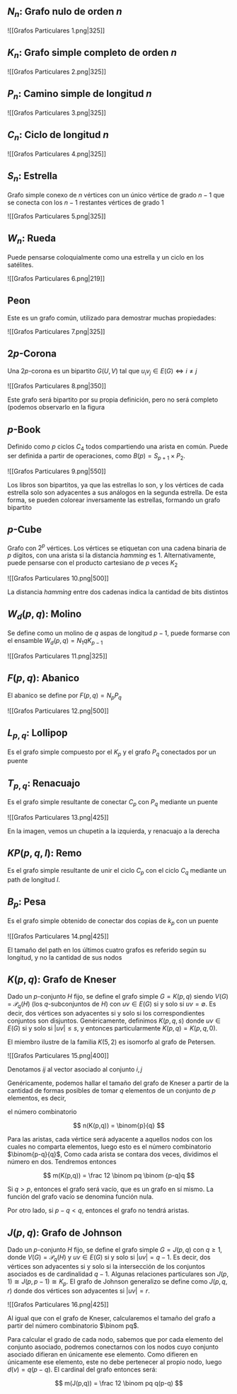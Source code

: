 ## $N_n:$ Grafo nulo de orden $n$

![[Grafos Particulares 1.png|325]]

## $K_n:$ Grafo simple completo de orden $n$

![[Grafos Particulares 2.png|325]]

## $P_n:$ Camino simple de longitud $n$

![[Grafos Particulares 3.png|325]]

## $C_n:$ Ciclo de longitud $n$

![[Grafos Particulares 4.png|325]]

## $S_n:$ Estrella

Grafo simple conexo de $n$ vértices con un único vértice de grado $n-1$ que se conecta con los $n{-}1$ restantes vértices de grado $1$

![[Grafos Particulares 5.png|325]]

## $W_n:$ Rueda

Puede pensarse coloquialmente como una estrella y un ciclo en los satélites.

![[Grafos Particulares 6.png|219]]

## $\text{Peon}$

Este es un grafo común, utilizado para demostrar muchas propiedades:

![[Grafos Particulares 7.png|325]]

## $2p\text{-Corona}$

Una $2p$-corona es un bipartito $G(U, V)$ tal que $u_iv_j \in E(G) \iff i\neq j$

![[Grafos Particulares 8.png|350]]

Este grafo será bipartito por su propia definición, pero no será completo (podemos observarlo en la figura

## $p\text{-Book}$

Definido como $p$ ciclos $C_4$ todos compartiendo una arista en común. Puede ser definida a partir de operaciones, como $B(p) = S_{p+1} \times P_2$.

![[Grafos Particulares 9.png|550]]

Los libros son bipartitos, ya que las estrellas lo son, y los vértices de cada estrella solo son adyacentes a sus análogos en la segunda estrella. De esta forma, se pueden colorear inversamente las estrellas, formando un grafo bipartito

## $p\text{-Cube}$

Grafo con $2^p$ vértices. Los vértices se etiquetan con una cadena binaria de $p$ dígitos, con una arista si la distancia *hamming* es 1. Alternativamente, puede pensarse con el producto cartesiano de $p$ veces $K_2$

![[Grafos Particulares 10.png|500]]

La distancia *hamming* entre dos cadenas indica la cantidad de bits distintos

## $W_d(p,q):$ Molino

Se define como un molino de $q$ aspas de longitud $p-1$, puede formarse con el ensamble $W_d(p,q) = N_1  qK_{p-1}$

![[Grafos Particulares 11.png|325]]

## $F(p,q):$ Abanico

El abanico se define por $F(p,q) = N_p  P_q$

![[Grafos Particulares 12.png|500]]

## $L_{p,q}:$ Lollipop

Es el grafo simple compuesto por el $K_p$ y el grafo $P_q$ conectados por un puente

## $T_{p,q}:$ Renacuajo

Es el grafo simple resultante de conectar $C_p$ con $P_q$ mediante un puente

![[Grafos Particulares 13.png|425]]

En la imagen, vemos un chupetín a la izquierda, y renacuajo a la derecha

## $KP(p,q,l):$ Remo

Es el grafo simple resultante de unir el ciclo $C_p$ con el ciclo $C_q$ mediante un path de longitud $l$.

## $B_p:$ Pesa

Es el grafo simple obtenido de conectar dos copias de $k_p$ con un puente

![[Grafos Particulares 14.png|425]]

El tamaño del path en los últimos cuatro grafos es referido según su longitud, y no la cantidad de sus nodos

## $K(p,q):$ Grafo de Kneser

Dado un $p$-conjunto $H$ fijo, se define el grafo simple $G = K(p,q)$ siendo $V(G)$ = $\mathcal{P}_q(H)$ (los $q$-subconjuntos de $H$) con $uv \in E(G)$ si y solo si $uv = \emptyset$. Es decir, dos vértices son adyacentes si y solo si los correspondientes conjuntos son disjuntos. Genéricamente, definimos $K(p,q,s)$ donde $uv \in E(G)$ si y solo si $|uv| \leq s$, y entonces particularmente $K(p,q) = K(p,q,0)$.

El miembro ilustre de la familia $K(5,2)$ es isomorfo al grafo de Petersen.

![[Grafos Particulares 15.png|400]]

Denotamos $ij$ al vector asociado al conjunto ${i, j}$

Genéricamente, podemos hallar el tamaño del grafo de Kneser a partir de la cantidad de formas posibles de tomar $q$ elementos de un conjunto de $p$ elementos, es decir,

el número combinatorio

$$
n(K(p,q)) = \binom{p}{q}
$$

Para las aristas, cada vértice será adyacente a aquellos nodos con los cuales no comparta elementos, luego esto es el número combinatorio $\binom{p-q}{q}$, Como cada arista se contara dos veces, dividimos el número en dos. Tendremos entonces

$$
m(K(p,q)) = \frac 12 \binom pq \binom {p-q}q
$$

Si $q > p$, entonces el grafo será vacío, que es un grafo en sí mismo. La función del grafo vacío se denomina función nula.

Por otro lado, si $p - q < q$, entonces el grafo no tendrá aristas.

## $J(p,q):$ Grafo de Johnson

Dado un $p$-conjunto $H$ fijo, se define el grafo simple $G = J(p,q)$ con $q \geq 1$, donde $V(G) = \mathcal P_q(H)$ y $uv \in E(G)$ si y solo si $|uv| = q-1$. Es decir, dos vértices son adyacentes si y solo si la intersección de los conjuntos asociados es de cardinalidad $q-1$. Algunas relaciones particulares son $J(p, 1) \cong J(p, p-1) \cong K_p$. El grafo de Johnson generalizo se define como $J(p,q,r)$ donde dos vértices son adyacentes si $|uv| = r$.

![[Grafos Particulares 16.png|425]]

Al igual que con el grafo de Kneser, calcularemos el tamaño del grafo a partir del número combinatorio $\binom pq$.

Para calcular el grado de cada nodo, sabemos que por cada elemento del conjunto asociado, podremos conectarnos con los nodos cuyo conjunto asociado difieran en únicamente ese elemento. Como difieren en únicamente ese elemento, este no debe pertenecer al propio nodo, luego $d(v) = q(p-q)$. El cardinal del grafo entonces será:

$$
m(J(p,q)) = \frac 12 \binom pq q(p-q)
$$
